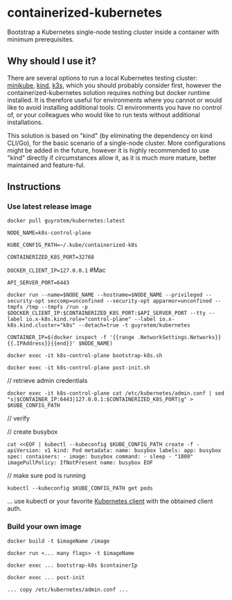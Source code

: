 # containerized-kubernetes
Bootstrap a Kubernetes single-node testing cluster inside a container with minimum prerequisites.

## Why should I use it?
There are several options to run a local Kubernetes testing cluster: [minikube](https://minikube.sigs.k8s.io/docs/), [kind](https://kind.sigs.k8s.io/), [k3s](https://k3s.io/), which you should probably consider first, however the containerized-kubernetes solution requires nothing but docker runtime installed.
It is therefore useful for environments where you cannot or would like to avoid installing additional tools: CI environments you have no control of, or your colleagues who would like to run tests without additional installations.

This solution is based on "kind" (by eliminating the dependency on kind CLI/Go), for the basic scenario of a single-node cluster. More configurations might be added in the future, however it is highly recommended to use "kind" directly if circumstances allow it, as it is much more mature, better maintained and feature-ful.

## Instructions

### Use latest release image

`docker pull guyrotem/kubernetes:latest`


`NODE_NAME=k8s-control-plane`

`KUBE_CONFIG_PATH=~/.kube/containerized-k8s`

`CONTAINERIZED_K8S_PORT=32768`

`DOCKER_CLIENT_IP=127.0.0.1` #Mac

`API_SERVER_PORT=6443`


`docker run --name=$NODE_NAME --hostname=$NODE_NAME --privileged --security-opt seccomp=unconfined --security-opt apparmor=unconfined --tmpfs /tmp --tmpfs /run -p $DOCKER_CLIENT_IP:$CONTAINERIZED_K8S_PORT:$API_SERVER_PORT --tty --label io.x-k8s.kind.role="control-plane" --label io.x-k8s.kind.cluster="k8s" --detach=true -t guyrotem/kubernetes`

`CONTAINER_IP=$(docker inspect -f '{{range .NetworkSettings.Networks}}{{.IPAddress}}{{end}}' $NODE_NAME)`

`docker exec -it k8s-control-plane bootstrap-k8s.sh`

`docker exec -it k8s-control-plane post-init.sh`


// retrieve admin credentials

`docker exec -it k8s-control-plane cat /etc/kubernetes/admin.conf | sed "s|$CONTAINER_IP:6443|127.0.0.1:$CONTAINERIZED_K8S_PORT|g" > $KUBE_CONFIG_PATH`

// verify

// create busybox

`cat <<EOF | kubectl --kubeconfig $KUBE_CONFIG_PATH create -f -                        
apiVersion: v1
kind: Pod
metadata:
  name: busybox
  labels:
    app: busybox
spec:
  containers:
    - image: busybox
      command:
        - sleep
        - "1800"
      imagePullPolicy: IfNotPresent
      name: busybox
EOF`

// make sure pod is running

`kubectl --kubeconfig $KUBE_CONFIG_PATH get pods`

... use kubectl or your favorite [Kubernetes client](https://kubernetes.io/docs/reference/using-api/client-libraries/) with the obtained client auth.  

### Build your own image
 
`docker build -t $imageName /image`

`docker run <... many flags> -t $imageName`

`docker exec ... bootstrap-k8s $containerIp`

`docker exec ... post-init`

`... copy /etc/kubernetes/admin.conf ...`
